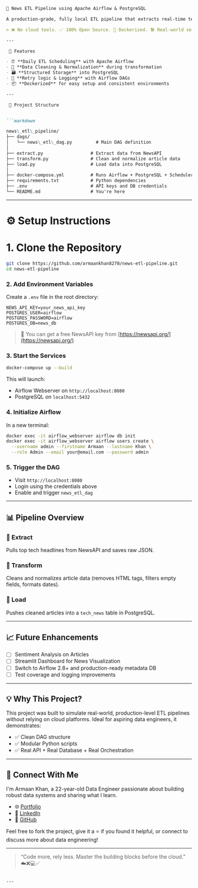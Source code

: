 
```markdown
📰 News ETL Pipeline using Apache Airflow & PostgreSQL

A production-grade, fully local ETL pipeline that extracts real-time tech news from NewsAPI, transforms the data, and loads it into a PostgreSQL database — all orchestrated using Apache Airflow.

> ❌ No cloud tools. ✅ 100% Open Source. 🐳 Dockerized. 🛠️ Real-world setup.

---

 📌 Features

- ⏰ **Daily ETL Scheduling** with Apache Airflow
- 🧪 **Data Cleaning & Normalization** during transformation
- 🗃️ **Structured Storage** into PostgreSQL
- 🔁 **Retry logic & Logging** with Airflow DAGs
- 📦 **Dockerized** for easy setup and consistent environments

---

 🧱 Project Structure


```markdown

news\_etl\_pipeline/
├── dags/
│   └── news\_etl\_dag.py         # Main DAG definition
│
├── extract.py                  # Extract data from NewsAPI
├── transform.py                # Clean and normalize article data
├── load.py                     # Load data into PostgreSQL
│
├── docker-compose.yml          # Runs Airflow + PostgreSQL + Scheduler
├── requirements.txt            # Python dependencies
├── .env                        # API keys and DB credentials
└── README.md                   # You're here

````

---

# ⚙️ Setup Instructions

# 1. Clone the Repository

```bash
git clone https://github.com/armaankhan8270/news-etl-pipeline.git
cd news-etl-pipeline
````

### 2. Add Environment Variables

Create a `.env` file in the root directory:

```env
NEWS_API_KEY=your_news_api_key
POSTGRES_USER=airflow
POSTGRES_PASSWORD=airflow
POSTGRES_DB=news_db
```

> 🔑 You can get a free NewsAPI key from [https://newsapi.org/](https://newsapi.org/)

### 3. Start the Services

```bash
docker-compose up --build
```

This will launch:

* Airflow Webserver on `http://localhost:8080`
* PostgreSQL on `localhost:5432`

### 4. Initialize Airflow

In a new terminal:

```bash
docker exec -it airflow_webserver airflow db init
docker exec -it airflow_webserver airflow users create \
  --username admin --firstname Armaan --lastname Khan \
  --role Admin --email your@email.com --password admin
```

### 5. Trigger the DAG

* Visit `http://localhost:8080`
* Login using the credentials above
* Enable and trigger `news_etl_dag`

---

## 📊 Pipeline Overview

### 🔹 Extract

Pulls top tech headlines from NewsAPI and saves raw JSON.

### 🔹 Transform

Cleans and normalizes article data (removes HTML tags, filters empty fields, formats dates).

### 🔹 Load

Pushes cleaned articles into a `tech_news` table in PostgreSQL.

---

## 📈 Future Enhancements

* [ ] Sentiment Analysis on Articles
* [ ] Streamlit Dashboard for News Visualization
* [ ] Switch to Airflow 2.8+ and production-ready metadata DB
* [ ] Test coverage and logging improvements

---

## 💡 Why This Project?

This project was built to simulate real-world, production-level ETL pipelines without relying on cloud platforms. Ideal for aspiring data engineers, it demonstrates:

* ✅ Clean DAG structure
* ✅ Modular Python scripts
* ✅ Real API + Real Database + Real Orchestration

---

## 📣 Connect With Me

I'm Armaan Khan, a 22-year-old Data Engineer passionate about building robust data systems and sharing what I learn.

* 🌐 [Portfolio](https://armaanswiftserve.netlify.app/)
* 💼 [LinkedIn](https://linkedin.com/in/armaankhan8270)
* 🐙 [GitHub](https://github.com/armaankhan8270)

Feel free to fork the project, give it a ⭐ if you found it helpful, or connect to discuss more about data engineering!

---

> “Code more, rely less. Master the building blocks before the cloud.” ☁️❌💻✅

```

---


